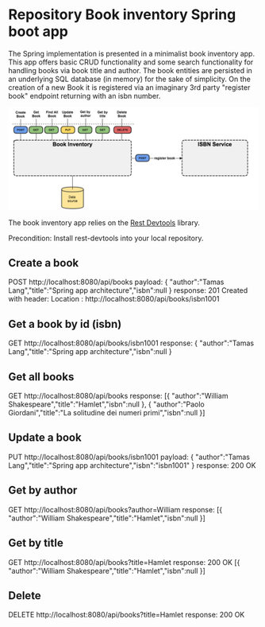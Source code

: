# Repository Book inventory Spring boot app #

The Spring implementation is presented in a minimalist book inventory app. This app offers basic CRUD functionality and some search functionality for handling books via book title and author.
The book entities are persisted in an underlying SQL database (in memory) for the sake of simplicity. On the creation of a new Book it is registered via an imaginary 3rd party "register book" endpoint returning with an isbn number.

![Book Inventory app architecture](/docs/book_inventory_app.png "Inventory app architecture")

The book inventory app relies on the
<a href="http://www.talangsoft.org/2015/02/16/rest-devtools-introduction/" target="_blank">Rest Devtools</a> library.

Precondition: Install rest-devtools into your local repository.


## Create a book
POST http://localhost:8080/api/books
payload:
{ "author":"Tamas Lang","title":"Spring app architecture","isbn":null }
response:
201 Created with header: Location : http://localhost:8080/api/books/isbn1001

## Get a book by id (isbn)
GET http://localhost:8080/api/books/isbn1001
response:
{ "author":"Tamas Lang","title":"Spring app architecture","isbn":null }

## Get all books
GET http://localhost:8080/api/books
response:
[{ "author":"William Shakespeare","title":"Hamlet","isbn":null },
 { "author":"Paolo Giordani","title":"La solitudine dei numeri primi","isbn":null }]

## Update a book
PUT http://localhost:8080/api/books/isbn1001
payload:
{ "author":"Tamas Lang","title":"Spring app architecture","isbn":"isbn1001" }
response:
200 OK

## Get by author
GET http://localhost:8080/api/books?author=William
response:
[{ "author":"William Shakespeare","title":"Hamlet","isbn":null }]

## Get by title
GET http://localhost:8080/api/books?title=Hamlet
response:
200 OK
[{ "author":"William Shakespeare","title":"Hamlet","isbn":null }]

## Delete
DELETE http://localhost:8080/api/books?title=Hamlet
response:
200 OK